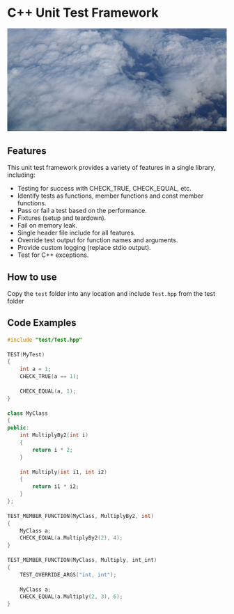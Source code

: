 # C++ Unit Test Framework

![](header_image.jpg)

## Features

This unit test framework provides a variety of features in a single library, including:
* Testing for success with CHECK_TRUE, CHECK_EQUAL, etc.
* Identify tests as functions, member functions and const member functions.
* Pass or fail a test based on the performance.
* Fixtures (setup and teardown).
* Fail on memory leak.
* Single header file include for all features.
* Override test output for function names and arguments.
* Provide custom logging (replace stdio output).
* Test for C++ exceptions.

## How to use

Copy the `test` folder into any location and include `Test.hpp` from the test folder

## Code Examples

```cpp
#include "test/Test.hpp"

TEST(MyTest)
{
    int a = 1;
    CHECK_TRUE(a == 1);

    CHECK_EQUAL(a, 1);
}

class MyClass
{
public:
    int MultiplyBy2(int i)
    {
        return i * 2;
    }

    int Multiply(int i1, int i2)
    {
        return i1 * i2;
    }
};

TEST_MEMBER_FUNCTION(MyClass, MultiplyBy2, int)
{
    MyClass a;
    CHECK_EQUAL(a.MultiplyBy2(2), 4);
}

TEST_MEMBER_FUNCTION(MyClass, Multiply, int_int)
{
    TEST_OVERRIDE_ARGS("int, int");

    MyClass a;
    CHECK_EQUAL(a.Multiply(2, 3), 6);
}
```
